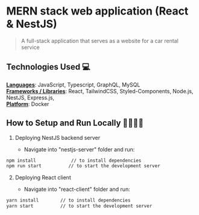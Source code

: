 # MERN stack web application (React & NestJS)

> A full-stack application that serves as a website for a car rental service

## Technologies Used 💻

<ins>**Languages**</ins>: JavaScript, Typescript, GraphQL, MySQL
<br /><ins>**Frameworks / Libraries**</ins>: React, TailwindCSS, Styled-Components, Node.js, NestJS, Express.js,
<br /><ins>**Platform**</ins>: Docker

## How to Setup and Run Locally 🏃‍♂️🏃‍♀️

1. Deploying NestJS backend server

   - Navigate into "nestjs-server" folder and run:

```bash
npm install             // to install dependencies
npm run start          // to start the development server
```

2. Deploying React client

   - Navigate into "react-client" folder and run:

```bash
yarn install        // to install dependencies
yarn start          // to start the development server
```
